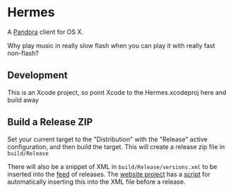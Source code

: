 Hermes
======

A [Pandora](http://www.pandora.com) client for OS X.

Why play music in really slow flash when you can play it with really fast non-flash?

## Development

This is an Xcode project, so point Xcode to the Hermes.xcodeproj here and build away

## Build a Release ZIP

Set your current target to the "Distribution" with the "Release" active
configuration, and then build the target. This will create a release zip
file in `build/Release`

There will also be a snippet of XML in `build/Release/versions.xml` to be
inserted into the [feed](http://alexcrichton.com/hermes/versions.xml) of
releases. The [website project](https://github.com/alexcrichton/hermes/tree/gh-pages)
has a [script](https://github.com/alexcrichton/hermes/blob/gh-pages/_config/release.rb)
for automatically inserting this into the XML file before a release.
